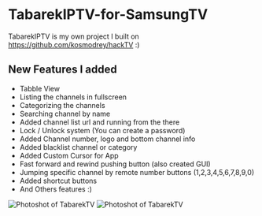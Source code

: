 # TabarekIPTV-for-SamsungTV
TabarekIPTV is my own project I built on https://github.com/kosmodrey/hackTV :)

## New Features I added

* Tabble View
* Listing the channels in fullscreen
* Categorizing the channels
* Searching channel by name
* Added channel list url and running from the there
* Lock / Unlock system (You can create a password) 
* Added Channel number, logo and bottom channel info
* Added blacklist channel or category
* Added Custom Cursor for App
* Fast forward and rewind pushing button (also created GUI)
* Jumping specific channel by remote number buttons (1,2,3,4,5,6,7,8,9,0)
* Added shortcut buttons
* And Others features :)


![Photoshot of TabarekTV](https://raw.githubusercontent.com/ateber/TabarekIPTV-for-SamsungSmartTV/main/Screenshots/1.png)
![Photoshot of TabarekTV](https://raw.githubusercontent.com/ateber/TabarekIPTV-for-SamsungSmartTV/main/Screenshots/2.png)

